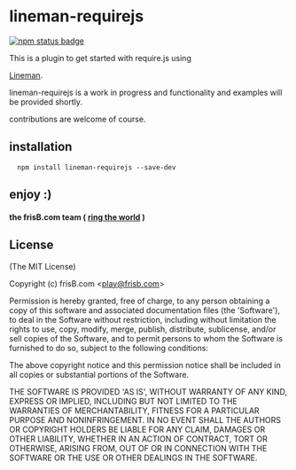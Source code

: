 lineman-requirejs
===

[![npm status badge](https://nodei.co/npm/lineman-requirejs.png?stars=true&downloads=true)](https://nodei.co/npm/lineman-requirejs/)

This is a plugin to get started with require.js using

[Lineman](http://linemanjs.com). 

lineman-requirejs is a work in progress and functionality and examples will be provided shortly.

contributions are welcome of course.

## installation

```
  npm install lineman-requirejs --save-dev
```

## enjoy :)

#### the frisB.com team ( [ring the world](http://www.frisb.com "frisB.com") )


## License

(The MIT License)

Copyright (c) frisB.com &lt;play@frisb.com&gt;

Permission is hereby granted, free of charge, to any person obtaining
a copy of this software and associated documentation files (the
'Software'), to deal in the Software without restriction, including
without limitation the rights to use, copy, modify, merge, publish,
distribute, sublicense, and/or sell copies of the Software, and to
permit persons to whom the Software is furnished to do so, subject to
the following conditions:

The above copyright notice and this permission notice shall be
included in all copies or substantial portions of the Software.

THE SOFTWARE IS PROVIDED 'AS IS', WITHOUT WARRANTY OF ANY KIND,
EXPRESS OR IMPLIED, INCLUDING BUT NOT LIMITED TO THE WARRANTIES OF
MERCHANTABILITY, FITNESS FOR A PARTICULAR PURPOSE AND NONINFRINGEMENT.
IN NO EVENT SHALL THE AUTHORS OR COPYRIGHT HOLDERS BE LIABLE FOR ANY
CLAIM, DAMAGES OR OTHER LIABILITY, WHETHER IN AN ACTION OF CONTRACT,
TORT OR OTHERWISE, ARISING FROM, OUT OF OR IN CONNECTION WITH THE
SOFTWARE OR THE USE OR OTHER DEALINGS IN THE SOFTWARE.
